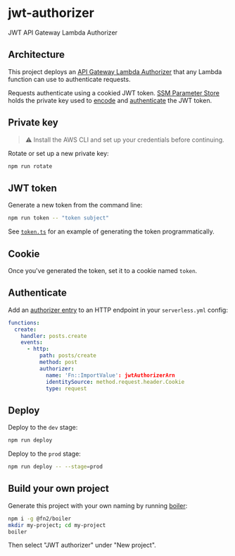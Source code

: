 # jwt-authorizer

JWT API Gateway Lambda Authorizer

## Architecture

This project deploys an [API Gateway Lambda Authorizer](https://docs.aws.amazon.com/apigateway/latest/developerguide/apigateway-use-lambda-authorizer.html) that any Lambda function can use to authenticate requests.

Requests authenticate using a cookied JWT token. [SSM Parameter Store](https://docs.aws.amazon.com/systems-manager/latest/userguide/systems-manager-parameter-store.html) holds the private key used to [encode](src/token.ts) and [authenticate](src/index.ts) the JWT token.

## Private key

> ⚠️ Install the AWS CLI and set up your credentials before continuing.

Rotate or set up a new private key:

```bash
npm run rotate
```

## JWT token

Generate a new token from the command line:

```bash
npm run token -- "token subject"
```

See [`token.ts`](src/token.ts) for an example of generating the token programmatically.

## Cookie

Once you've generated the token, set it to a cookie named `token`.

## Authenticate

Add an [authorizer entry](https://serverless.com/framework/docs/providers/aws/events/apigateway#http-endpoints-with-custom-authorizers) to an HTTP endpoint in your `serverless.yml` config:

```yaml
functions:
  create:
    handler: posts.create
    events:
      - http:
          path: posts/create
          method: post
          authorizer:
            name: 'Fn::ImportValue': jwtAuthorizerArn
            identitySource: method.request.header.Cookie
            type: request
```

## Deploy

Deploy to the `dev` stage:

```bash
npm run deploy
```

Deploy to the `prod` stage:

```bash
npm run deploy -- --stage=prod
```

## Build your own project

Generate this project with your own naming by running [boiler](https://github.com/winton/boiler):

```bash
npm i -g @fn2/boiler
mkdir my-project; cd my-project
boiler
```

Then select "JWT authorizer" under "New project".
